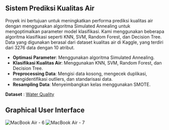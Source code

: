 ## Sistem Prediksi Kualitas Air

Proyek ini bertujuan untuk meningkatkan performa prediksi kualitas air dengan menggunakan algoritma Simulated Annealing untuk mengoptimalkan parameter model klasifikasi. Kami menggunakan beberapa algoritma klasifikasi seperti KNN, SVM, Random Forest, dan Decision Tree. Data yang digunakan berasal dari dataset kualitas air di Kaggle, yang terdiri dari 3276 data dengan 10 atribut.

- **Optimasi Parameter**: Menggunakan algoritma Simulated Annealing.
- **Klasifikasi Kualitas Air**: Menggunakan KNN, SVM, Random Forest, dan Decision Tree.
- **Preprocessing Data**: Mengisi data kosong, mengecek duplikasi, mengidentifikasi outliers, dan standarisasi data.
- **Resampling Data**: Menyeimbangkan kelas menggunakan SMOTE.

**Dataset** : [Water Quality](https://www.kaggle.com/datasets/sonialikhan/water-quality)

## Graphical User Interface
![MacBook Air - 6](https://github.com/FerdiRJ/Sistem-klasifikasi-kualitas-air/assets/131805279/88e860d1-ad01-4fe7-98df-46d66377644a)
![MacBook Air - 7](https://github.com/FerdiRJ/Sistem-klasifikasi-kualitas-air/assets/131805279/31b83258-4745-4b55-91f4-6138d25e34ff)


